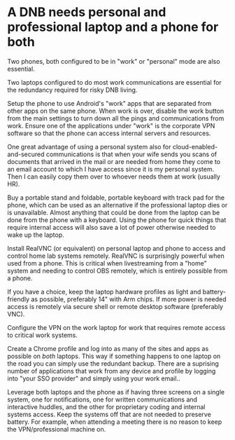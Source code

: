# A DNB needs personal and professional laptop and a phone for both

Two phones, both configured to be in "work" or "personal" mode are also essential.

Two laptops configured to do most work communications are essential for the redundancy required for risky DNB living.

Setup the phone to use Android's "work" apps that are separated from other apps on the same phone. When work is over, disable the work button from the main settings to turn down all the pings and communications from work. Ensure one of the applications under "work" is the corporate VPN software so that the phone can access internal servers and resources.

One great advantage of using a personal system also for cloud-enabled-and-secured communications is that when your wife sends you scans of documents that arrived in the mail or are needed from home they come to an email account to which I have access since it is my personal system. Then I can easily copy them over to whoever needs them at work (usually HR).

Buy a portable stand and foldable, portable keyboard with track pad for the phone, which can be used as an alternative if the professional laptop dies or is unavailable. Almost anything that could be done from the laptop can be done from the phone with a keyboard. Using the phone for quick things that require internal access will also save a lot of power otherwise needed to wake up the laptop.

Install RealVNC (or equivalent) on personal laptop and  phone to access and control home lab systems remotely. RealVNC is surprisingly powerful when used from a phone. This is critical when livestreaming from a "home" system and needing to control OBS remotely, which is entirely possible from a phone.

If you have a choice, keep the laptop hardware profiles as light and battery-friendly as possible, preferably 14" with Arm chips. If more power is needed access is remotely via secure shell or remote desktop software (preferably VNC).

Configure the VPN on the work laptop for work that requires remote access to critical work systems.

Create a Chrome profile and log into as many of the sites and apps as possible on *both* laptops. This way if something happens to one laptop on the road you can simply use the redundant backup. There are a suprising number of applications that work from any device and profile by logging into "your SSO provider" and simply using your work email..

Leverage both laptops and the phone as if having three screens on a single system, one for notifications, one for written communications and interactive huddles, and the other for proprietary coding and internal systems access. Keep the systems off that are not needed to preserve battery. For example, when attending a meeting there is no reason to keep the VPN/professional machine on.
